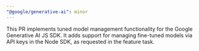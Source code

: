 ```yaml
---
"@google/generative-ai": minor
---
```


This PR implements tuned model management functionality for the Google Generative AI JS SDK. It adds support for managing fine-tuned models via API keys in the Node SDK, as requested in the feature task.
